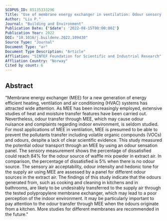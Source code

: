 ```yaml
---
SCOPUS_ID: 85135333296
Title: "Use of membrane energy exchanger in ventilation: Odour sensory measurement"
Author: "Liu P."
Journal: "Building and Environment"
Publication Date: {'$date': '2022-08-15T00:00:00Z'}
Publication Year: 2022
DOI: "10.1016/j.buildenv.2022.109430"
Source Type: "Journal"
Document Type: "ar"
Document Type Description: "Article"
Affliation: "SINTEF Foundation for Scientific and Industrial Research"
Affliation Country: "Norway"
Cited by count: 6
---
```


## Abstract
"Membrane energy exchanger (MEE) for a new generation of energy efficient heating, ventilation and air conditioning (HVAC) systems has attracted wide attention. As MEE has been increasingly employed, extensive studies of heat and moisture transfer features have been carried out. Nevertheless, odour transfer through MEE, which may cause odour nuisance and complaints regarding indoor environment, is seldom studied. For most applications of MEE in ventilation, MEE is presumed to be able to prevent the pollutants transfer including volatile organic compounds (VOCs) and odours, despite a lack of clear scientific evidence. This study measured the potential odour transport through an MEE by using an odour sensation panel. The sensory measurement shows the percentage of dissatisfied could reach 84% for the odour source of waffle mix powder in extract air. In comparison, the percentage of dissatisfied is 5% when there is no odour source. The sensory air acceptability, odour intensity and hedonic tone for the supply air using MEE are assessed by a panel for different odour sources in the extract air. The findings of this study indicate that the odours generated from, such as cooking and cleaning in kitchens and in bathrooms, are likely to be undesirably transferred to the supply air through the tested polypropylene membrane exchanger, which may lead to a poor perception of the indoor environment. It may be particularly important to pay attention to the odour transfer through MEE when the odours originate from a kitchen. More studies for different membranes are recommended in the future."

